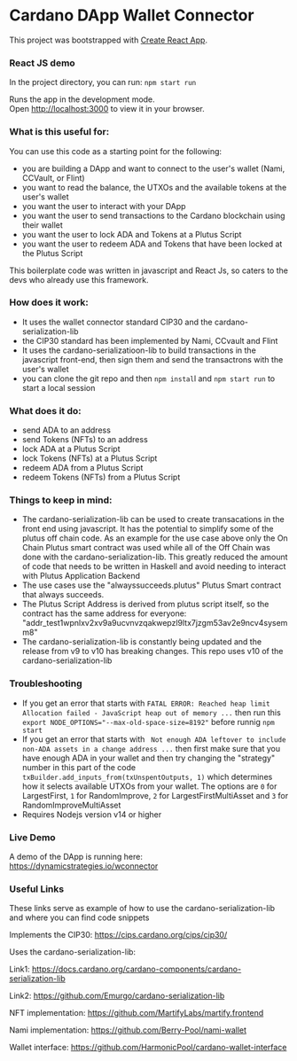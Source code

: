 # Cardano DApp Wallet Connector

This project was bootstrapped with [Create React App](https://github.com/facebook/create-react-app).

### React JS demo

In the project directory, you can run: `npm start run`

Runs the app in the development mode.\
Open [http://localhost:3000](http://localhost:3000) to view it in your browser.


### What is this useful for:
You can use this code as a starting point for the following:
- you are building a DApp and want to connect to the user's wallet (Nami, CCVault, or Flint)
- you want to read the balance, the UTXOs and the available tokens at the user's wallet
- you want the user to interact with your DApp
- you want the user to send transactions to the Cardano blockchain using their wallet
- you want the user to lock ADA and Tokens at a Plutus Script
- you want the user to redeem ADA and Tokens that have been locked at the Plutus Script

This boilerplate code was written in javascript and React Js, so caters to the devs who already use this framework.

### How does it work:
- It uses the wallet connector standard CIP30 and the cardano-serialization-lib
- the CIP30 standard has been implemented by Nami, CCvault and Flint
- It uses the cardano-serializatioon-lib to build transactions in the javascript front-end, then sign them and send the transactrons with the user's wallet
- you can clone the git repo and then `npm instal`l and `npm start run` to start a local session

### What does it do:
- send ADA to an address
- send Tokens (NFTs) to an address
- lock ADA at a Plutus Script
- lock Tokens (NFTs) at a Plutus Script
- redeem ADA from a Plutus Script
- redeem Tokens (NFTs) from a Plutus Script

### Things to keep in mind:
- The cardano-serialization-lib can be used to create transacations in the front end using javascript. It has the potential to simplify some of the plutus off chain code. As an example for the use case above only the On Chain Plutus smart contract was used while all of the Off Chain was done with the cardano-serialization-lib. This greatly reduced the amount of code that needs to be written in Haskell and avoid needing to interact with Plutus Application Backend
- The use cases use the "alwayssucceeds.plutus" Plutus Smart contract that always succeeds.
- The Plutus Script Address is derived from plutus script itself, so the contract has the same address for everyone: "addr_test1wpnlxv2xv9a9ucvnvzqakwepzl9ltx7jzgm53av2e9ncv4sysemm8"
- The cardano-serialization-lib is constantly being updated and the release from v9 to v10 has breaking changes. This repo uses v10 of the cardano-serialization-lib

### Troubleshooting
- If you get an error that starts with `FATAL ERROR: Reached heap limit Allocation failed - JavaScript heap out of memory ...` then run this `export NODE_OPTIONS="--max-old-space-size=8192"` before runnig `npm start`
- If you get an error that starts with ` Not enough ADA leftover to include non-ADA assets in a change address ...` then first make sure that you have enough ADA in your wallet and then try changing the "strategy" number in this part of the code `txBuilder.add_inputs_from(txUnspentOutputs, 1)` which determines how it selects available UTXOs from your wallet. The options are `0` for LargestFirst, `1` for RandomImprove, `2` for LargestFirstMultiAsset and `3` for RandomImproveMultiAsset 
- Requires Nodejs version v14 or higher

### Live Demo

A demo of the DApp is running here:
https://dynamicstrategies.io/wconnector

### Useful Links

These links serve as example of how to use the cardano-serialization-lib and where you can find code snippets

Implements the CIP30: https://cips.cardano.org/cips/cip30/

Uses the cardano-serialization-lib:

Link1: https://docs.cardano.org/cardano-components/cardano-serialization-lib

Link2: https://github.com/Emurgo/cardano-serialization-lib

NFT implementation: https://github.com/MartifyLabs/martify.frontend

Nami implementation: https://github.com/Berry-Pool/nami-wallet

Wallet interface: https://github.com/HarmonicPool/cardano-wallet-interface
